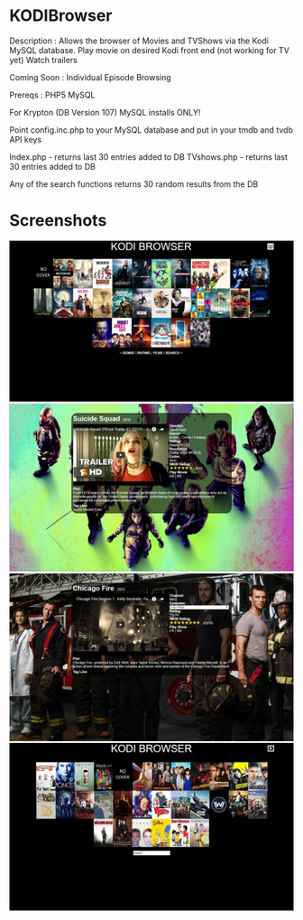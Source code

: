 # KODIBrowser

Description : 
Allows the browser of Movies and TVShows via the Kodi MySQL database.
Play movie on desired Kodi front end (not working for TV yet)
Watch trailers

Coming Soon :
Individual Episode Browsing

Prereqs : 
PHP5
MySQL

For Krypton (DB Version 107) MySQL installs ONLY!

Point config.inc.php to your MySQL database and put in your tmdb and tvdb API keys

Index.php - returns last 30 entries added to DB
TVshows.php - returns last 30 entries added to DB

Any of the search functions returns 30 random results from the DB

# Screenshots

![Alt text](/screenshots/main.PNG?raw=true "Optional Title")
![Alt text](/screenshots/movieinfo.PNG?raw=true "Optional Title")
![Alt text](/screenshots/tvinfo.PNG?raw=true "Optional Title")
![Alt text](/screenshots/tvshows.PNG?raw=true "Optional Title")
